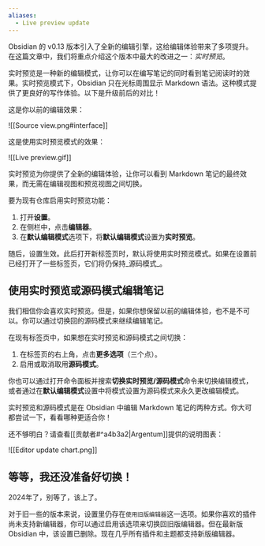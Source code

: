 ```yaml
---
aliases:
  - Live preview update
---
```


Obsidian 的 v0.13 版本引入了全新的编辑引擎，这给编辑体验带来了多项提升。在这篇文章中，我们将重点介绍这个版本中最大的改进之一：_实时预览_。

实时预览是一种新的编辑模式，让你可以在编写笔记的同时看到笔记阅读时的效果。实时预览模式下，Obsidian 只在光标周围显示 Markdown 语法。这种模式提供了更良好的写作体验。以下是升级前后的对比！

这是你以前的编辑效果：

![[Source view.png#interface]]

这是使用实时预览模式的效果：

![[Live preview.gif]]

实时预览为你提供了全新的编辑体验，让你可以看到 Markdown 笔记的最终效果，而无需在编辑视图和预览视图之间切换。

要为现有仓库启用实时预览功能：

1. 打开**设置**。
2. 在侧栏中，点击**编辑器**。
7. 在**默认编辑模式**选项下，将**默认编辑模式**设置为**实时预览**。

随后，设置生效。此后打开新标签页时，默认将使用实时预览模式。如果在设置前已经打开了一些标签页，它们将仍保持_源码模式_。

## 使用实时预览或源码模式编辑笔记

我们相信你会喜欢实时预览。但是，如果你想保留以前的编辑体验，也不是不可以。你可以通过切换回的源码模式来继续编辑笔记。

在现有标签页中，如果想在实时预览和源码模式之间切换：

1. 在标签页的右上角，点击**更多选项**（三个点）。
2. 启用或取消取用**源码模式**。

你也可以通过打开命令面板并搜索**切换实时预览/源码模式**命令来切换编辑模式，或者通过在**默认编辑模式**设置中将模式设置为源码模式来永久更改编辑模式。

实时预览和源码模式是在 Obsidian 中编辑 Markdown 笔记的两种方式。你大可都尝试一下，看看哪种更适合你！

还不够明白？请查看[[贡献者#^a4b3a2|Argentum]]提供的说明图表：

![[Editor update chart.png]]

## 等等，我还没准备好切换！

2024年了，别等了，该上了。

对于旧一些的版本来说，设置里仍存在`使用旧版编辑器`这一选项。如果你喜欢的插件尚未支持新编辑器，你可以通过启用该选项来切换回旧版编辑器。但在最新版 Obsidian 中，该设置已删除。现在几乎所有插件和主题都支持新版编辑器。
